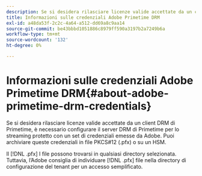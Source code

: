 ```yaml
---
description: Se si desidera rilasciare licenze valide accettate da un client DRM di Primetime, è necessario configurare il server DRM di Primetime per lo streaming protetto con un set di credenziali emesse da Adobe. Puoi archiviare queste credenziali in file PKCS#12 (.pfx) o su un HSM.
title: Informazioni sulle credenziali Adobe Primetime DRM
exl-id: a48da53f-2c2c-4a64-a512-dd69a8c9aa14
source-git-commit: be43bbbd1051886c8979ff590a3197b2a7249b6a
workflow-type: tm+mt
source-wordcount: '132'
ht-degree: 0%

---
```


# Informazioni sulle credenziali Adobe Primetime DRM{#about-adobe-primetime-drm-credentials}

Se si desidera rilasciare licenze valide accettate da un client DRM di Primetime, è necessario configurare il server DRM di Primetime per lo streaming protetto con un set di credenziali emesse da Adobe. Puoi archiviare queste credenziali in file PKCS#12 (.pfx) o su un HSM.

Il [!DNL .pfx] I file possono trovarsi in qualsiasi directory selezionata. Tuttavia, l’Adobe consiglia di individuare [!DNL .pfx] file nella directory di configurazione del tenant per un accesso semplificato.

